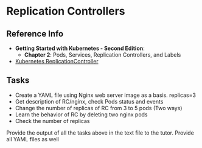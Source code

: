 # Replication Controllers

## Reference Info

* **Getting Started with Kubernetes - Second Edition**:
    * **Chapter 2**: Pods, Services, Replication Controllers, and Labels
* [Kubernetes ReplicationController](https://kubernetes.io/docs/concepts/workloads/controllers/replicationcontroller/)

## Tasks

* Create a YAML file using Nginx web server image as a basis. replicas=3
* Get description of RC/nginx, check Pods status and events
* Change the number of replicas of RC from 3 to 5 pods (Two ways)
* Learn the behavior of RC by deleting two nginx pods
* Check the number of replicas

Provide the output of all the tasks above in the text file to the tutor. Provide all YAML files as well